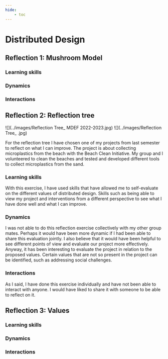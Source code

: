 ```yaml
---
hide:
    - toc
---
```

# **Distributed Design** 

## Reflection 1: Mushroom Model
### Learning skills 
### Dynamics 
### Interactions 
## Reflection 2: Reflection tree
![](../images/Reflection Tree_ MDEF 2022-2023.jpg)
![](../images/Reflection Tree_ .jpg)

For the reflection tree I have chosen one of my projects from last semester to reflect on what I can improve. The project is about collecting microplastics from the beach with the Beach Clean Initiative. My group and I volunteered to clean the beaches and tested and developed different tools to collect microplastics from the sand.

### Learning skills 
With this exercise, I have used skills that have allowed me to self-evaluate on the different values of distributed design. Skills such as being able to view my project and interventions from a different perspective to see what I have done well and what I can improve. 
### Dynamics 
I was not able to do this reflection exercise collectively with my other group mates. Perhaps it would have been more dynamic if I had been able to share this evaluation jointly. I also believe that it would have been helpful to see different points of view and evaluate our project more effectively. Anyway, it has been interesting to evaluate the project in relation to the proposed values. Certain values that are not so present in the project can be identified, such as addressing social challenges. 
### Interactions 
As I said, I have done this exercise individually and have not been able to interact with anyone. I would have liked to share it with someone to be able to reflect on it.

## Reflection 3: Values
### Learning skills 
### Dynamics 
### Interactions 